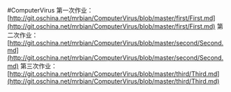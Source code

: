 #ComputerVirus
第一次作业： [http://git.oschina.net/mrbian/ComputerVirus/blob/master/first/First.md](http://git.oschina.net/mrbian/ComputerVirus/blob/master/first/First.md) 
第二次作业： [http://git.oschina.net/mrbian/ComputerVirus/blob/master/second/Second.md](http://git.oschina.net/mrbian/ComputerVirus/blob/master/second/Second.md) 
第三次作业： [http://git.oschina.net/mrbian/ComputerVirus/blob/master/third/Third.md](http://git.oschina.net/mrbian/ComputerVirus/blob/master/third/Third.md)